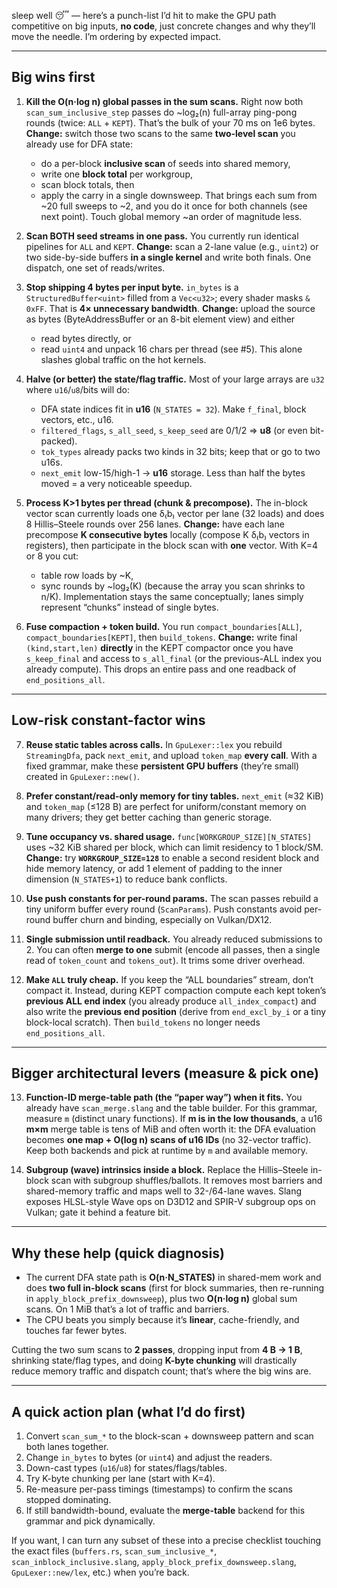 sleep well 😴 — here’s a punch-list I’d hit to make the GPU path competitive on big inputs, **no code**, just concrete changes and why they’ll move the needle. I’m ordering by expected impact.

---

## Big wins first

1. **Kill the O(n·log n) global passes in the sum scans.**
   Right now both `scan_sum_inclusive_step` passes do \~log₂(n) full-array ping-pong rounds (twice: `ALL` + `KEPT`). That’s the bulk of your 70 ms on 1e6 bytes.
   **Change:** switch those two scans to the same **two-level scan** you already use for DFA state:

   * do a per-block **inclusive scan** of seeds into shared memory,
   * write one **block total** per workgroup,
   * scan block totals, then
   * apply the carry in a single downsweep.
     That brings each sum from \~20 full sweeps to \~2, and you do it once for both channels (see next point). Touch global memory \~an order of magnitude less.

2. **Scan BOTH seed streams in one pass.**
   You currently run identical pipelines for `ALL` and `KEPT`.
   **Change:** scan a 2-lane value (e.g., `uint2`) or two side-by-side buffers **in a single kernel** and write both finals. One dispatch, one set of reads/writes.

3. **Stop shipping 4 bytes per input byte.**
   `in_bytes` is a `StructuredBuffer<uint>` filled from a `Vec<u32>`; every shader masks `& 0xFF`. That is **4× unnecessary bandwidth**.
   **Change:** upload the source as bytes (ByteAddressBuffer or an 8-bit element view) and either

   * read bytes directly, or
   * read `uint4` and unpack 16 chars per thread (see #5).
     This alone slashes global traffic on the hot kernels.

4. **Halve (or better) the state/flag traffic.**
   Most of your large arrays are `u32` where `u16`/`u8`/bits will do:

   * DFA state indices fit in **u16** (`N_STATES = 32`). Make `f_final`, block vectors, etc., u16.
   *  `filtered_flags`, `s_all_seed`, `s_keep_seed` are 0/1/2 ⇒ **u8** (or even bit-packed).
   * `tok_types` already packs two kinds in 32 bits; keep that or go to two u16s.
   * `next_emit` low-15/high-1 → **u16** storage.
     Less than half the bytes moved = a very noticeable speedup.

5. **Process K>1 bytes per thread (chunk & precompose).**
   The in-block vector scan currently loads one δ₍b₎ vector per lane (32 loads) and does 8 Hillis–Steele rounds over 256 lanes.
   **Change:** have each lane precompose **K consecutive bytes** locally (compose K δ₍b₎ vectors in registers), then participate in the block scan with **one** vector. With K=4 or 8 you cut:

   * table row loads by \~K,
   * sync rounds by \~log₂(K) (because the array you scan shrinks to n/K).
     Implementation stays the same conceptually; lanes simply represent “chunks” instead of single bytes.

6. **Fuse compaction + token build.**
   You run `compact_boundaries[ALL]`, `compact_boundaries[KEPT]`, then `build_tokens`.
   **Change:** write final `(kind,start,len)` **directly** in the KEPT compactor once you have `s_keep_final` and access to `s_all_final` (or the previous-ALL index you already compute). This drops an entire pass and one readback of `end_positions_all`.

---

## Low-risk constant-factor wins

7. **Reuse static tables across calls.**
   In `GpuLexer::lex` you rebuild `StreamingDfa`, pack `next_emit`, and upload `token_map` **every call**. With a fixed grammar, make these **persistent GPU buffers** (they’re small) created in `GpuLexer::new()`.

8. **Prefer constant/read-only memory for tiny tables.**
   `next_emit` (≈32 KiB) and `token_map` (≤128 B) are perfect for uniform/constant memory on many drivers; they get better caching than generic storage.

9. **Tune occupancy vs. shared usage.**
   `func[WORKGROUP_SIZE][N_STATES]` uses \~32 KiB shared per block, which can limit residency to 1 block/SM.
   **Change:** try **`WORKGROUP_SIZE=128`** to enable a second resident block and hide memory latency, or add 1 element of padding to the inner dimension (`N_STATES+1`) to reduce bank conflicts.

10. **Use push constants for per-round params.**
    The scan passes rebuild a tiny uniform buffer every round (`ScanParams`). Push constants avoid per-round buffer churn and binding, especially on Vulkan/DX12.

11. **Single submission until readback.**
    You already reduced submissions to 2. You can often **merge to one** submit (encode all passes, then a single read of `token_count` and `tokens_out`). It trims some driver overhead.

12. **Make `ALL` truly cheap.**
    If you keep the “ALL boundaries” stream, don’t compact it. Instead, during KEPT compaction compute each kept token’s **previous ALL end index** (you already produce `all_index_compact`) and also write the **previous end position** (derive from `end_excl_by_i` or a tiny block-local scratch). Then `build_tokens` no longer needs `end_positions_all`.

---

## Bigger architectural levers (measure & pick one)

13. **Function-ID merge-table path (the “paper way”) when it fits.**
    You already have `scan_merge.slang` and the table builder. For this grammar, measure `m` (distinct unary functions). If **m is in the low thousands**, a u16 **m×m** merge table is tens of MiB and often worth it: the DFA evaluation becomes **one map + O(log n) scans of u16 IDs** (no 32-vector traffic). Keep both backends and pick at runtime by `m` and available memory.

14. **Subgroup (wave) intrinsics inside a block.**
    Replace the Hillis–Steele in-block scan with subgroup shuffles/ballots. It removes most barriers and shared-memory traffic and maps well to 32-/64-lane waves. Slang exposes HLSL-style Wave ops on D3D12 and SPIR-V subgroup ops on Vulkan; gate it behind a feature bit.

---

## Why these help (quick diagnosis)

* The current DFA state path is **O(n·N\_STATES)** in shared-mem work and does **two full in-block scans** (first for block summaries, then re-running in `apply_block_prefix_downsweep`), plus two **O(n·log n)** global sum scans. On 1 MiB that’s a lot of traffic and barriers.
* The CPU beats you simply because it’s **linear**, cache-friendly, and touches far fewer bytes.

Cutting the two sum scans to **2 passes**, dropping input from **4 B → 1 B**, shrinking state/flag types, and doing **K-byte chunking** will drastically reduce memory traffic and dispatch count; that’s where the big wins are.

---

## A quick action plan (what I’d do first)

1. Convert `scan_sum_*` to the block-scan + downsweep pattern and scan both lanes together.
2. Change `in_bytes` to bytes (or `uint4`) and adjust the readers.
3. Down-cast types (`u16`/`u8`) for states/flags/tables.
4. Try K-byte chunking per lane (start with K=4).
5. Re-measure per-pass timings (timestamps) to confirm the scans stopped dominating.
6. If still bandwidth-bound, evaluate the **merge-table** backend for this grammar and pick dynamically.

If you want, I can turn any subset of these into a precise checklist touching the exact files (`buffers.rs`, `scan_sum_inclusive_*`, `scan_inblock_inclusive.slang`, `apply_block_prefix_downsweep.slang`, `GpuLexer::new/lex`, etc.) when you’re back.
